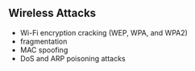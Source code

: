 
## Wireless Attacks
+ Wi-Fi encryption cracking (WEP, WPA, and WPA2)
+ fragmentation
+ MAC spoofing
+ DoS and ARP poisoning attacks
